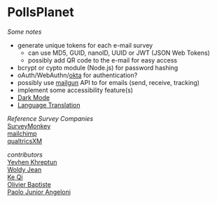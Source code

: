 # PollsPlanet

_Some notes_

- generate unique tokens for each e-mail survey
  - can use MD5, GUID, nanoID, UUID or JWT (JSON Web Tokens)
  - possibly add QR code to the e-mail for easy access
- bcrypt or cypto module (Node.js) for password hashing
- oAuth/WebAuthn/[okta](https://developer.okta.com/docs/guides/embedded-siw/main/) for authentication?
- possibly use [mailgun](https://www.mailgun.com/) API to for emails (send, receive, tracking)
- implement some accessibility feature(s)
- [Dark Mode](https://dev.to/alexeagleson/how-to-create-a-dark-mode-component-in-react-3ibg)
- [Language Translation](https://www.npmjs.com/package/i18n)

_Reference Survey Companies_ \
[SurveyMonkey](https://www.surveymonkey.com/) \
[mailchimp](https://mailchimp.com/) \
[qualtricsXM](https://www.qualtrics.com/)

_contributors_ \
[Yevhen Khreptun](https://github.com/khreptunyevhen) \
[Woldy Jean](https://github.com/woldyj) \
[Ke Qi](https://github.com/Shellaqi) \
[Olivier Baptiste](https://github.com/GitBap) \
[Paolo Junior Angeloni](https://github.com/PaoloJr90)

